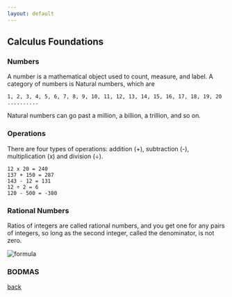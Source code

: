 ```yaml
---
layout: default
---
```


## Calculus Foundations

### Numbers

A number is a mathematical object used to count, measure, and label. A category of numbers is Natural numbers, which are 

```
1, 2, 3, 4, 5, 6, 7, 8, 9, 10, 11, 12, 13, 14, 15, 16, 17, 18, 19, 20 ..........
```

Natural numbers can go past a million, a billion, a trillion, and so on.

### Operations

There are four types of operations: addition (+), subtraction (-), multiplication (x) and division (÷).

```
12 x 20 = 240
137 + 150 = 287
143 - 12 = 131
12 ÷ 2 = 6
120 - 500 = -380
```
### Rational Numbers

Ratios of integers are called rational numbers, and you get one for any pairs of integers, so long as the second integer, called the denominator, is not zero.

![formula](https://render.githubusercontent.com/render/math?math=4/5)

### BODMAS

[back](../)
